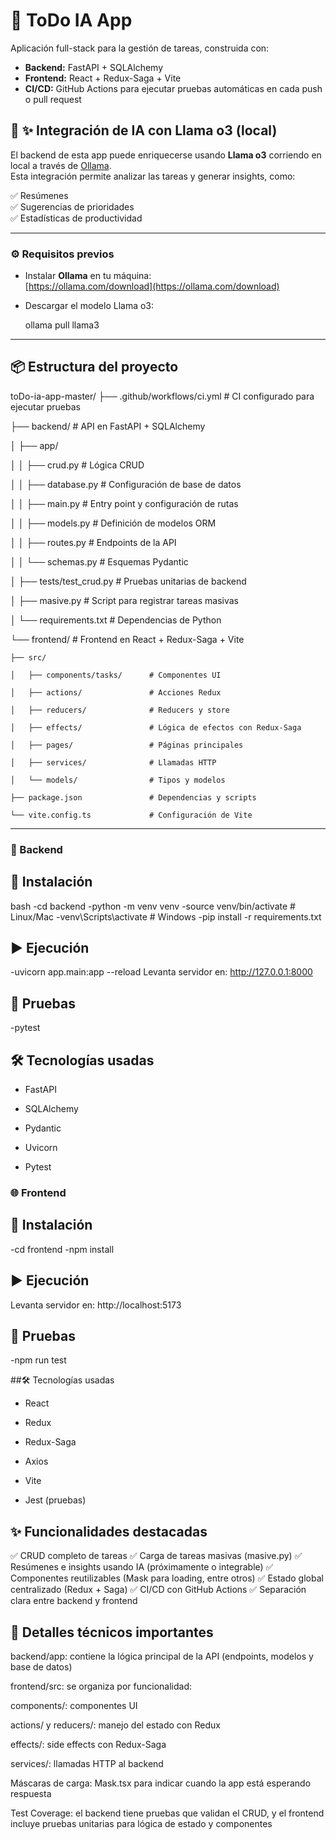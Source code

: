 # 📝 ToDo IA App

Aplicación full-stack para la gestión de tareas, construida con:
- **Backend:** FastAPI + SQLAlchemy
- **Frontend:** React + Redux-Saga + Vite
- **CI/CD:** GitHub Actions para ejecutar pruebas automáticas en cada push o pull request

## 🧠 ✨ Integración de IA con Llama o3 (local)

El backend de esta app puede enriquecerse usando **Llama o3** corriendo en local a través de [Ollama](https://ollama.com).  
Esta integración permite analizar las tareas y generar insights, como:

✅ Resúmenes  
✅ Sugerencias de prioridades  
✅ Estadísticas de productividad  

---

### ⚙️ Requisitos previos

- Instalar **Ollama** en tu máquina:  
  [https://ollama.com/download](https://ollama.com/download)

- Descargar el modelo Llama o3:
  
  ollama pull llama3
  
---

## 📦 Estructura del proyecto

toDo-ia-app-master/
├── .github/workflows/ci.yml       # CI configurado para ejecutar pruebas

├── backend/                       # API en FastAPI + SQLAlchemy

│   ├── app/

│   │   ├── crud.py                # Lógica CRUD

│   │   ├── database.py            # Configuración de base de datos

│   │   ├── main.py                # Entry point y configuración de rutas

│   │   ├── models.py              # Definición de modelos ORM

│   │   ├── routes.py              # Endpoints de la API

│   │   └── schemas.py             # Esquemas Pydantic

│   ├── tests/test_crud.py         # Pruebas unitarias de backend

│   ├── masive.py                  # Script para registrar tareas masivas

│   └── requirements.txt           # Dependencias de Python

└── frontend/                      # Frontend en React + Redux-Saga + Vite

    ├── src/
    
    │   ├── components/tasks/      # Componentes UI
    
    │   ├── actions/               # Acciones Redux
    
    │   ├── reducers/              # Reducers y store
    
    │   ├── effects/               # Lógica de efectos con Redux-Saga
    
    │   ├── pages/                 # Páginas principales
    
    │   ├── services/              # Llamadas HTTP
    
    │   └── models/                # Tipos y modelos
    
    ├── package.json               # Dependencias y scripts
    
    └── vite.config.ts             # Configuración de Vite

    
---



### 🔧 Backend

## 🚀 Instalación
bash
-cd backend
-python -m venv venv
-source venv/bin/activate     # Linux/Mac
-venv\Scripts\activate        # Windows
-pip install -r requirements.txt

## ▶️ Ejecución

-uvicorn app.main:app --reload
Levanta servidor en: http://127.0.0.1:8000

## 🧪 Pruebas

-pytest

## 🛠 Tecnologías usadas

- FastAPI

- SQLAlchemy

- Pydantic

- Uvicorn

- Pytest


### 🌐 Frontend

## 🚀 Instalación
-cd frontend
-npm install

## ▶️ Ejecución
Levanta servidor en: http://localhost:5173
## 🧪 Pruebas

-npm run test

##🛠 Tecnologías usadas
- React

- Redux

- Redux-Saga

- Axios

- Vite

- Jest (pruebas)


## ✨ Funcionalidades destacadas

✅ CRUD completo de tareas
✅ Carga de tareas masivas (masive.py)
✅ Resúmenes e insights usando IA (próximamente o integrable)
✅ Componentes reutilizables (Mask para loading, entre otros)
✅ Estado global centralizado (Redux + Saga)
✅ CI/CD con GitHub Actions
✅ Separación clara entre backend y frontend

## 📂 Detalles técnicos importantes

  backend/app: contiene la lógica principal de la API (endpoints, modelos y base de datos)

  frontend/src: se organiza por funcionalidad:

  components/: componentes UI

  actions/ y reducers/: manejo del estado con Redux

  effects/: side effects con Redux-Saga

  services/: llamadas HTTP al backend

  Máscaras de carga: Mask.tsx para indicar cuando la app está esperando respuesta

  Test Coverage: el backend tiene pruebas que validan el CRUD, y el frontend incluye pruebas unitarias para lógica de estado y componentes
